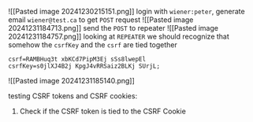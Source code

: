 ![[Pasted image 20241230215151.png]]
login with `wiener:peter`, generate email `wiener@test.ca` to get `POST` request
![[Pasted image 20241231184713.png]]
send the `POST` to repeater
![[Pasted image 20241231184757.png]]
looking at `REPEATER` we should recognize that somehow the `csrfKey` and the `csrf` are tied together
```
csrf=RAMBHuq3t xbKCd7PipM3Ej sSs8lwepEl
csrfKey=s0jlXJ4B2j KpgJ4vRRSaiz2BLKj SUrjL;
```
![[Pasted image 20241231185140.png]]

testing CSRF tokens and CSRF cookies:
1. Check if the CSRF token is tied to the CSRF Cookie